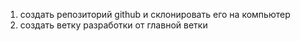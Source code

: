 1. создать репозиторий github и склонировать его на компьютер
2. создать ветку разработки от главной ветки